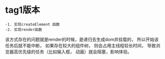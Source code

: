 # tag1版本
    -1. 实现createElement 函数
    -2. 实现render函数

该方式存在的问题就是render的时候，是递归去生成dom并挂载的， 所以开始该任务后就不能中断， 如果存在较大的组件树， 则会占用主线程较长时间， 导致浏览器高优先级的任务（比如输入框， 动画）就会阻塞，影响体验。